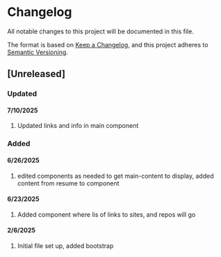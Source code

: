 # Changelog

All notable changes to this project will be documented in this file.

The format is based on [Keep a Changelog](https://keepachangelog.com/en/1.1.0/),
and this project adheres to [Semantic Versioning](https://semver.org/spec/v2.0.0.html).

## [Unreleased]

### Updated
#### 7/10/2025
1. Updated links and info in main component

### Added
#### 6/26/2025 ####
1. edited components as needed to get main-content to display, added content from resume to component
#### 6/23/2025 ####
1. Added component where lis of links to sites, and repos will go
#### 2/6/2025 ####
1. Initial file set up, added bootstrap